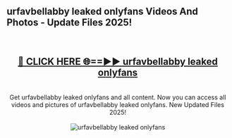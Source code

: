 <h2>urfavbellabby leaked onlyfans Videos And Photos - Update Files 2025!</h2>
<br>
<div align="center">
<h2><a href="https://linkcuts.com/hfmhzwbr" rel="nofollow">🔴 CLICK HERE 🌐==►► urfavbellabby leaked onlyfans</a></h2>
<br>
Get urfavbellabby leaked onlyfans and all content. Now you can access all videos and pictures of urfavbellabby leaked onlyfans. New Updated Files 2025!
<br>
<br>
<a href="https://linkcuts.com/hfmhzwbr" rel="nofollow" data-target="animated-image.originalLink"><img src="https://i.ibb.co.com/WyWwxjT/player-gif2.gif" alt="urfavbellabby leaked onlyfans" style="max-width: 100%; display: inline-block;" data-target="animated-image.originalImage"></a>
</div>
<br>